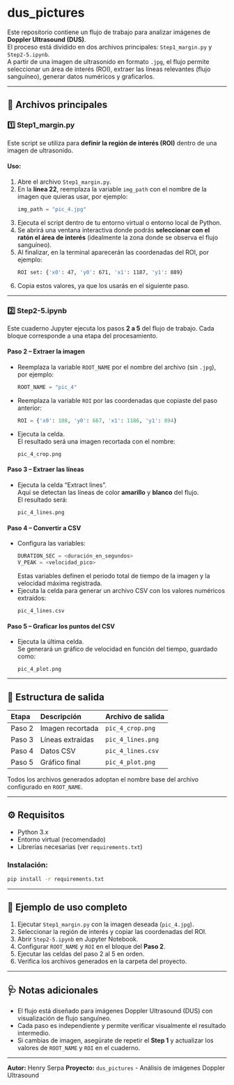 # dus_pictures

Este repositorio contiene un flujo de trabajo para analizar imágenes de **Doppler Ultrasound (DUS)**.  
El proceso está dividido en dos archivos principales: `Step1_margin.py` y `Step2-5.ipynb`.  
A partir de una imagen de ultrasonido en formato `.jpg`, el flujo permite seleccionar un área de interés (ROI), extraer las líneas relevantes (flujo sanguíneo), generar datos numéricos y graficarlos.

---

## 🧩 Archivos principales

### 1️⃣ Step1_margin.py
Este script se utiliza para **definir la región de interés (ROI)** dentro de una imagen de ultrasonido.

#### Uso:
1. Abre el archivo `Step1_margin.py`.
2. En la **línea 22**, reemplaza la variable `img_path` con el nombre de la imagen que quieras usar, por ejemplo:
   ```python
   img_path = "pic_4.jpg"
   ```
3. Ejecuta el script dentro de tu entorno virtual o entorno local de Python.
4. Se abrirá una ventana interactiva donde podrás **seleccionar con el ratón el área de interés** (idealmente la zona donde se observa el flujo sanguíneo).
5. Al finalizar, en la terminal aparecerán las coordenadas del ROI, por ejemplo:
   ```bash
   ROI set: {'x0': 47, 'y0': 671, 'x1': 1187, 'y1': 889}
   ```
6. Copia estos valores, ya que los usarás en el siguiente paso.

---

### 2️⃣ Step2-5.ipynb
Este cuaderno Jupyter ejecuta los pasos **2 a 5** del flujo de trabajo. Cada bloque corresponde a una etapa del procesamiento.

#### Paso 2 – Extraer la imagen
- Reemplaza la variable `ROOT_NAME` por el nombre del archivo (sin `.jpg`), por ejemplo:
  ```python
  ROOT_NAME = "pic_4"
  ```
- Reemplaza la variable `ROI` por las coordenadas que copiaste del paso anterior:
  ```python
  ROI = {'x0': 108, 'y0': 667, 'x1': 1186, 'y1': 894}
  ```
- Ejecuta la celda.  
  El resultado será una imagen recortada con el nombre:
  ```
  pic_4_crop.png
  ```

#### Paso 3 – Extraer las líneas
- Ejecuta la celda “Extract lines”.  
  Aquí se detectan las líneas de color **amarillo** y **blanco** del flujo.  
  El resultado será:
  ```
  pic_4_lines.png
  ```

#### Paso 4 – Convertir a CSV
- Configura las variables:
  ```python
  DURATION_SEC = <duración_en_segundos>
  V_PEAK = <velocidad_pico>
  ```
  Estas variables definen el periodo total de tiempo de la imagen y la velocidad máxima registrada.  
- Ejecuta la celda para generar un archivo CSV con los valores numéricos extraídos:
  ```
  pic_4_lines.csv
  ```

#### Paso 5 – Graficar los puntos del CSV
- Ejecuta la última celda.  
  Se generará un gráfico de velocidad en función del tiempo, guardado como:
  ```
  pic_4_plot.png
  ```

---

## 📂 Estructura de salida
| Etapa | Descripción | Archivo de salida |
|:------|:-------------|:------------------|
| Paso 2 | Imagen recortada | `pic_4_crop.png` |
| Paso 3 | Líneas extraídas | `pic_4_lines.png` |
| Paso 4 | Datos CSV | `pic_4_lines.csv` |
| Paso 5 | Gráfico final | `pic_4_plot.png` |

Todos los archivos generados adoptan el nombre base del archivo configurado en `ROOT_NAME`.

---

## ⚙️ Requisitos
- Python 3.x
- Entorno virtual (recomendado)
- Librerías necesarias (ver `requirements.txt`)

### Instalación:
```bash
pip install -r requirements.txt
```

---

## 🚀 Ejemplo de uso completo

1. Ejecutar `Step1_margin.py` con la imagen deseada (`pic_4.jpg`).
2. Seleccionar la región de interés y copiar las coordenadas del ROI.
3. Abrir `Step2-5.ipynb` en Jupyter Notebook.
4. Configurar `ROOT_NAME` y `ROI` en el bloque del **Paso 2**.
5. Ejecutar las celdas del paso 2 al 5 en orden.
6. Verifica los archivos generados en la carpeta del proyecto.

---

## 🩺 Notas adicionales
- El flujo está diseñado para imágenes Doppler Ultrasound (DUS) con visualización de flujo sanguíneo.
- Cada paso es independiente y permite verificar visualmente el resultado intermedio.
- Si cambias de imagen, asegúrate de repetir el **Step 1** y actualizar los valores de `ROOT_NAME` y `ROI` en el cuaderno.

---

**Autor:** Henry Serpa
**Proyecto:** `dus_pictures` - Análisis de imágenes Doppler Ultrasound
